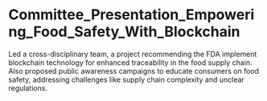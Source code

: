 # Committee_Presentation_Empowering_Food_Safety_With_Blockchain
 Led a cross-disciplinary team, a project recommending the FDA implement blockchain technology for enhanced traceability in the food supply chain. Also proposed public awareness campaigns to educate consumers on food safety, addressing challenges like supply chain complexity and unclear regulations.
